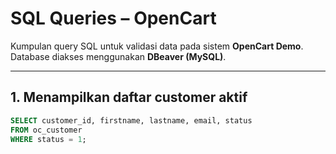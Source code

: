 # SQL Queries – OpenCart

Kumpulan query SQL untuk validasi data pada sistem **OpenCart Demo**.  
Database diakses menggunakan **DBeaver (MySQL)**.

---

## 1. Menampilkan daftar customer aktif
```sql
SELECT customer_id, firstname, lastname, email, status
FROM oc_customer
WHERE status = 1;
